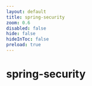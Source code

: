 ```yaml
---
layout: default 
title: spring-security  
zoom: 0.6   
disabled: false 
hide: false 
hideInToc: false    
preload: true   
---
```

# spring-security   
